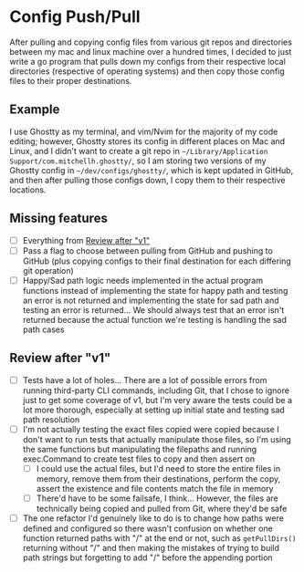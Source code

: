 # Config Push/Pull

After pulling and copying config files from various git repos and directories between my mac and linux machine over a hundred times, I decided to just write a go program that pulls down my configs from their respective local directories (respective of operating systems) and then copy those config files to their proper destinations.

## Example

I use Ghostty as my terminal, and vim/Nvim for the majority of my code editing; however, Ghostty stores its config in different places on Mac and Linux, and I didn't want to create a git repo in `~/Library/Application Support/com.mitchellh.ghostty/`, so I am storing two versions of my Ghostty config in `~/dev/configs/ghostty/`, which is kept updated in GitHub, and then after pulling those configs down, I copy them to their respective locations.

## Missing features

- [ ] Everything from [Review after "v1"](#review-after-"v1")
- [ ] Pass a flag to choose between pulling from GitHub and pushing to GitHub (plus copying configs to their final destination for each differing git operation)
- [ ] Happy/Sad path logic needs implemented in the actual program functions instead of implementing the state for happy path and testing an error is not returned and implementing the state for sad path and testing an error is returned... We should always test that an error isn't returned because the actual function we're testing is handling the sad path cases

## Review after "v1"

- [ ] Tests have a lot of holes... There are a lot of possible errors from running third-party CLI commands, including Git, that I chose to ignore just to get some coverage of v1, but I'm very aware the tests could be a lot more thorough, especially at setting up initial state and testing sad path resolution
- [ ] I'm not actually testing the exact files copied were copied because I don't want to run tests that actually manipulate those files, so I'm using the same functions but manipulating the filepaths and running exec.Command to create test files to copy and then assert on
    - [ ] I could use the actual files, but I'd need to store the entire files in memory, remove them from their destinations, perform the copy, assert the existence and file contents match the file in memory
    - [ ] There'd have to be some failsafe, I think... However, the files are technically being copied and pulled from Git, where they'd be safe
- [ ] The one refactor I'd genuinely like to do is to change how paths were defined and configured so there wasn't confusion on whether one function returned paths with "/" at the end or not, such as `getPullDirs()` returning without "/" and then making the mistakes of trying to build path strings but forgetting to add "/" before the appending portion
